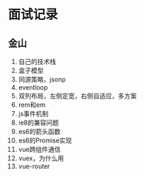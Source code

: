 # 面试记录

## 金山

1. 自己的技术栈
2. 盒子模型
3. 同源策略，jsonp
4. eventloop
5. 双列布局，左侧定宽，右侧自适应，多方案
5. rem和em
6. js事件机制
7. ie8的兼容问题
8. es6的箭头函数
9. es6的Promise实现
10. vue跨组件通信
11. vuex，为什么用
12. vue-router